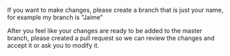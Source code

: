If you want to make changes, please create a branch that is just your name, for example my branch is "Jaime"

After you feel like your changes are ready to be added to the master branch, please created a pull request so we can review the changes and accept it or ask you to modify it.
